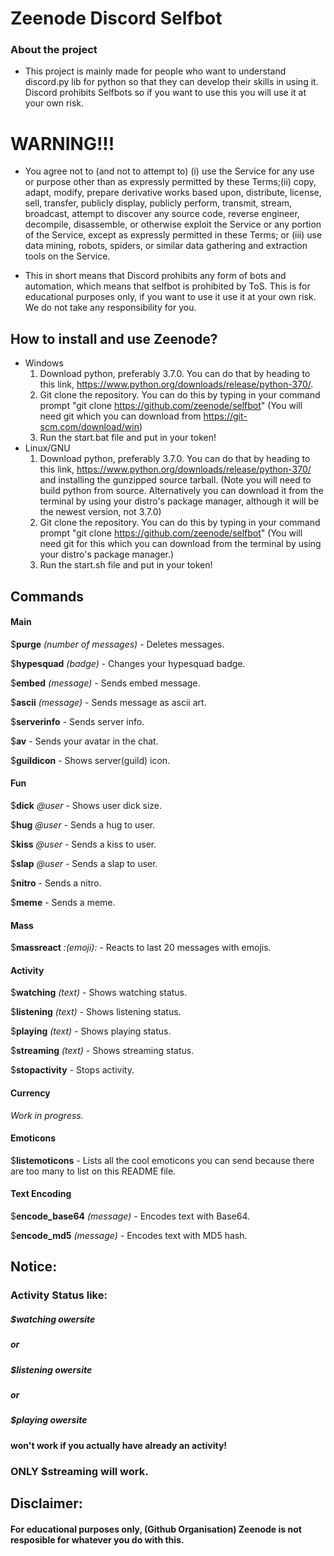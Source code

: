 # Zeenode Discord Selfbot

### About the project

- This project is mainly made for people who want to understand discord.py lib for python so that they can develop their skills in using it. Discord prohibits Selfbots so if you want to use this you will use it at your own risk.

# WARNING!!!

- You agree not to (and not to attempt to) (i) use the Service for any use or purpose other than as expressly permitted by these Terms;(ii) copy, adapt, modify, prepare derivative works based upon, distribute, license, sell, transfer, publicly display, publicly perform, transmit, stream, broadcast, attempt to discover any source code, reverse engineer, decompile, disassemble, or otherwise exploit the Service or any portion of the Service, except as expressly permitted in these Terms; or (iii) use data mining, robots, spiders, or similar data gathering and extraction tools on the Service.

- This in short means that Discord prohibits any form of bots and automation, which means that selfbot is prohibited by ToS. This is for educational purposes only, if you want to use it use it at your own risk. We do not take any responsibility for you.



## How to install and use Zeenode?
- Windows
    1. Download python, preferably 3.7.0. You can do that by heading to this link, https://www.python.org/downloads/release/python-370/. 
    2. Git clone the repository. You can do this by typing in your command prompt "git clone https://github.com/zeenode/selfbot" (You will need git which you can download from https://git-scm.com/download/win)
    3. Run the start.bat file and put in your token!
- Linux/GNU
    1. Download python, preferably 3.7.0. You can do that by heading to this link, https://www.python.org/downloads/release/python-370/ and installing the gunzipped source tarball. (Note you will need to build python from source. Alternatively you can download it from the terminal by using your distro's package manager, although it will be the newest version, not 3.7.0)
    2. Git clone the repository. You can do this by typing in your command prompt "git clone https://github.com/zeenode/selfbot" (You will need git for this which you can download from the terminal by using your distro's package manager.)
    3. Run the start.sh file and put in your token!
    












## Commands






#### Main

$**purge** *(number of messages)* - Deletes messages.                                                                    

$**hypesquad** *(badge)* - Changes your hypesquad badge.                                                                  

$**embed** *(message)* - Sends embed message.                                                                             

$**ascii** *(message)* - Sends message as ascii art.                                                                      

$**serverinfo** - Sends server info.
 
$**av** - Sends your avatar in the chat.            

$**guildicon** - Shows server(guild) icon.                                                                             







#### Fun


$**dick** *@user* - Shows user dick size.                                                                                


$**hug** *@user* - Sends a hug to user.

$**kiss** *@user* - Sends a kiss to user.                                                                            

$**slap** *@user* - Sends a slap to user.                                                                                 

$**nitro** - Sends a nitro.                                                                                           

$**meme** - Sends a meme.                                                                                             

                                                       


#### Mass

$**massreact** *:(emoji):* - Reacts to last 20 messages with emojis.



#### Activity

$**watching** *(text)* - Shows watching status. 

$**listening** *(text)* - Shows listening status.                                                                              

$**playing** *(text)* - Shows playing status. 

$**streaming** *(text)* - Shows streaming status.

$**stopactivity** - Stops activity.


#### Currency
*Work in progress.*


#### Emoticons

$**listemoticons** - Lists all the cool emoticons you can send because there are too many to list on this README file.




#### Text Encoding

$**encode_base64** *(message)* - Encodes text with Base64.                                                                  

$**encode_md5** *(message)* - Encodes text with MD5 hash.   












## Notice:

### Activity Status like:

##### $watching owersite

##### or

##### $listening owersite

##### or

##### $playing owersite

#### won't work if you actually have already an activity!

### ****ONLY**** $streaming will work.


## Disclaimer:

#### For educational purposes only, (Github Organisation) Zeenode is not resposible for whatever you do with this.
